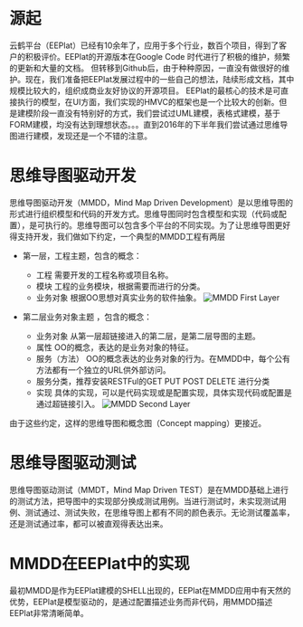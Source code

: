 # 源起
云鹤平台（EEPlat）已经有10余年了，应用于多个行业，数百个项目，得到了客户的积极评价。EEPlat的开源版本在Google Code 时代进行了积极的维护，频繁的更新和大量的文档。
但转移到Github后，由于种种原因，一直没有做很好的维护。现在，我们准备把EEPlat发展过程中的一些自己的想法，陆续形成文档，其中规模比较大的，组织成商业友好协议的开源项目。
EEPlat的最核心的技术是可直接执行的模型，在UI方面，我们实现的HMVC的框架也是一个比较大的创新。但是建模阶段一直没有特别好的方式，我们尝试过UML建模，表格式建模，基于FORM建模，均没有达到理想状态。。。直到2016年的下半年我们尝试通过思维导图进行建模，发现还是一个不错的注意。

# 思维导图驱动开发
 
 思维导图驱动开发（MMDD，Mind Map Driven Development）是以思维导图的形式进行组织模型和代码的开发方式。思维导图同时包含模型和实现（代码或配置），是可执行的。思维导图可以包含多个平台的不同实现。为了让思维导图更好得支持开发，我们做如下约定，一个典型的MMDD工程有两层
 
 * 第一层，工程主题，包含的概念：
  
	* 工程 需要开发的工程名称或项目名称。
	* 模块  工程的业务模块，根据需要而进行的分类。
	* 业务对象  根据OO思想对真实业务的软件抽象。
![MMDD First Layer](images/MMDD1.jsp)
 
 * 第二层业务对象主题 ，包含的概念：

	* 业务对象 从第一层超链接进入的第二层，是第二层导图的主题。
	* 属性  OO的概念，表达的是业务对象的特征。
	* 服务（方法）  OO的概念表达的业务对象的行为。在MMDD中，每个公有方法都有一个独立的URL供外部访问。
	* 服务分类，推荐安装RESTFul的GET PUT POST DELETE 进行分类
	* 实现  具体的实现，可以是代码实现或是配置实现，具体实现代码或配置是通过超链接引入。
![MMDD Second Layer](images/MMDD2.jsp)

 
由于这些约定，这样的思维导图和概念图（Concept mapping）更接近。 
 
 # 思维导图驱动测试

思维导图驱动测试（MMDT，Mind Map Driven TEST）是在MMDD基础上进行的测试方法，把导图中的实现部分换成测试用例。当进行测试时，未实现测试用例、测试通过、测试失败，在思维导图上都有不同的颜色表示。无论测试覆盖率，还是测试通过率，都可以被直观得表达出来。

# MMDD在EEPlat中的实现
    
最初MMDD是作为EEPlat建模的SHELL出现的，EEPlat在MMDD应用中有天然的优势，EEPlat是模型驱动的，是通过配置描述业务而非代码，用MMDD描述EEPlat非常清晰简单。


